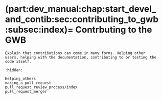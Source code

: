 (part:dev_manual:chap:start_devel_and_contib:sec:contributing_to_gwb:subsec:index)=
Contrbuting to the GWB
======================

```{todo}
Explain that contributions can come in many forms. Helping other users, helping with the documentation, contributing to or testing the code itself.
```

```{toctree}
:hidden:

helping_others
making_a_pull_request
pull_request_review_process/index
pull_request_merger
```
